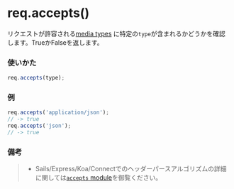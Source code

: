 # req.accepts()

リクエストが許容される[media types](http://www.iana.org/assignments/media-types/media-types.xhtml) に特定の`type`が含まれるかどうかを確認します。TrueかFalseを返します。


### 使いかた
```javascript
req.accepts(type);
```

### 例

```javascript
req.accepts('application/json');
// -> true
req.accepts('json');
// -> true
```

### 備考
> + Sails/Express/Koa/Connectでのヘッダーパースアルゴリズムの詳細に関しては[`accepts` module](https://github.com/expressjs/accepts)を御覧ください。


<docmeta name="displayName" value="req.accepts()">


